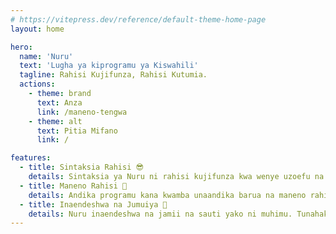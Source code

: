 ```yaml
---
# https://vitepress.dev/reference/default-theme-home-page
layout: home

hero:
  name: 'Nuru'
  text: 'Lugha ya kiprogramu ya Kiswahili'
  tagline: Rahisi Kujifunza, Rahisi Kutumia.
  actions:
    - theme: brand
      text: Anza
      link: /maneno-tengwa
    - theme: alt
      text: Pitia Mifano
      link: /

features:
  - title: Sintaksia Rahisi 😎
    details: Sintaksia ya Nuru ni rahisi kujifunza kwa wenye uzoefu na wasio na uzoefu na kutengeneza programu.
  - title: Maneno Rahisi 🎹
    details: Andika programu kana kwamba unaandika barua na maneno rahisi kama andika() kuchapisha kitu na jaza() kupata maingizo kutoka kwa watumiaji.
  - title: Inaendeshwa na Jumuiya 👥
    details: Nuru inaendeshwa na jamii na sauti yako ni muhimu. Tunahakikisha kushauriana na jamii kabla ya kufanya uamuzi. Njoo ujiunge nasi <a href="https://t.me/NuruProgrammingChat" target="_blank" rel="noopener noreferrer">Telegram</a>
---
```

